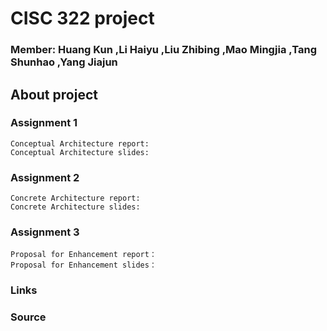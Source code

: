 # CISC 322 project
### Member: Huang Kun ,Li Haiyu ,Liu Zhibing ,Mao Mingjia ,Tang Shunhao ,Yang Jiajun 

## About project
    
    
    
    
### Assignment 1
    Conceptual Architecture report:
    Conceptual Architecture slides:
### Assignment 2
    Concrete Architecture report:
    Concrete Architecture slides:
### Assignment 3
    Proposal for Enhancement report：
    Proposal for Enhancement slides：

### Links
### Source
###
